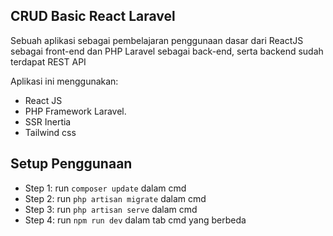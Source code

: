 ## CRUD Basic React Laravel

Sebuah aplikasi sebagai pembelajaran penggunaan dasar dari ReactJS sebagai front-end dan PHP Laravel sebagai back-end,
serta backend sudah terdapat REST API


Aplikasi ini menggunakan:
- React JS 
- PHP Framework Laravel.
- SSR Inertia
- Tailwind css

## Setup Penggunaan

- Step 1: run `composer update` dalam cmd
- Step 2: run `php artisan migrate` dalam cmd
- Step 3: run `php artisan serve` dalam cmd
- Step 4: run `npm run dev` dalam tab cmd yang berbeda
